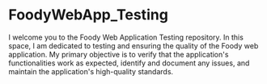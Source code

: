 # FoodyWebApp_Testing
I welcome you to the Foody Web Application Testing repository. In this space, I am dedicated to testing and ensuring the quality of the Foody web application. My primary objective is to verify that the application's functionalities work as expected, identify and document any issues, and maintain the application's high-quality standards.
